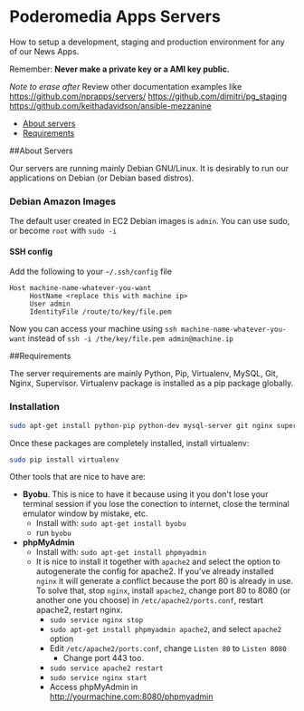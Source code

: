Poderomedia Apps Servers
===================
How to setup a development, staging and production environment for any of our News Apps.

Remember: **Never make a private key or a AMI key public.**

*Note to erase after* Review other documentation examples like https://github.com/nprapps/servers/ https://github.com/dimitri/pg_staging https://github.com/keithadavidson/ansible-mezzanine

* [About servers](#about-servers)
* [Requirements](#requirements)

##About Servers

Our servers are running mainly Debian GNU/Linux. It is desirably to run our applications on Debian (or Debian based distros).

### Debian Amazon Images
The default user created in EC2 Debian images is `admin`. You can use sudo, or become `root` with `sudo -i`

#### SSH config

Add the following to your `~/.ssh/config` file

```
Host machine-name-whatever-you-want
     HostName <replace this with machine ip>
     User admin
     IdentityFile /route/to/key/file.pem

```

Now you can access your machine using `ssh machine-name-whatever-you-want` instead of `ssh -i /the/key/file.pem admin@machine.ip`


##Requirements

The server requirements are mainly Python, Pip, Virtualenv, MySQL, Git, Nginx, Supervisor. Virtualenv package is installed as a pip package globally.

### Installation

```bash
sudo apt-get install python-pip python-dev mysql-server git nginx supervisor libmysqlclient-dev
```

Once these packages are completely installed, install virtualenv:

```bash
sudo pip install virtualenv
```

Other tools that are nice to have are:

* **Byobu**. This is nice to have it because using it you don't lose your terminal session if you lose the conection to internet, close the terminal emulator window by mistake, etc.
  * Install with: `sudo apt-get install byobu`
  * run `byobu`
* **phpMyAdmin**
  * Install with: `sudo apt-get install phpmyadmin`
  * It is nice to install it together with `apache2` and select the option to autogenerate the config for apache2. If you've already installed `nginx` it will generate a conflict because the port 80 is already in use. To solve that, stop `nginx`, install `apache2`, change port 80 to 8080 (or another one you choose) in `/etc/apache2/ports.conf`, restart apache2, restart nginx.
    * `sudo service nginx stop`
    * `sudo apt-get install phpmyadmin apache2`, and select `apache2` option
    * Edit `/etc/apache2/ports.conf`, change `Listen 80` to `Listen 8080`
	  * Change port 443 too.
	* `sudo service apache2 restart`
	* `sudo service nginx start`
	* Access phpMyAdmin in http://yourmachine.com:8080/phpmyadmin

